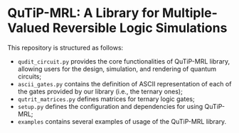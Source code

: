# QuTiP-MRL: A Library for Multiple-Valued Reversible Logic Simulations

This repository is structured as follows:

- `qudit_circuit.py` provides the core functionalities of QuTiP-MRL library, allowing users for the design, simulation, and rendering of quantum circuits; 
- `ascii_gates.py` contains the definition of ASCII representation of each of the gates provided by our library (i.e., the ternary ones);
- `qutrit_matrices.py` defines matrices for ternary logic gates;
- `setup.py` defines the configuration and dependencies for using QuTiP-MRL;
- `examples` contains several examples of usage of the QuTiP-MRL library.
